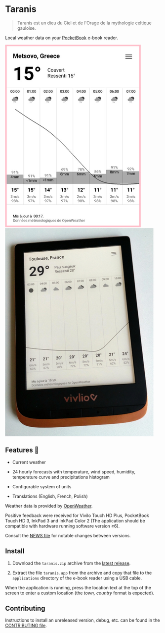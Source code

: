 # Taranis

> Taranis est un dieu du Ciel et de l'Orage de la mythologie celtique
> gauloise.

Local weather data on your [PocketBook](https://pocketbook.ch/en-ch)
e-book reader.

![Screenshot](./docs/screenshot-hourly-forecast.jpg)
![Application running on Vivlio reader](./docs/application-running-vivlio-reader.jpg)

## Features 🥳

* Current weather

* 24 hourly forecasts with temperature, wind speed, humidity,
  temperature curve and precipitations histogram
  
* Configurable system of units

* Translations (English, French, Polish)

Weather data is provided by [OpenWeather](https://openweathermap.org).

Positive feedback were received for Vivilo Touch HD Plus, PocketBook
Touch HD 3, InkPad 3 and InkPad Color 2 (The application should be
compatible with hardware running software version ≥6).

Consult the [NEWS file](NEWS.md) for notable changes between versions.

## Install

1. Download the `taranis.zip` archive from the [latest
   release](https://github.com/orontee/taranis/releases/latest).
   
2. Extract the file `taranis.app` from the archive and copy that file
   to the `applications` directory of the e-book reader using a USB
   cable.

When the application is running, press the location text at the top of
the screen to enter a custom location (the _town, country_ format is
expected).

## Contributing

Instructions to install an unreleased version, debug, etc. can be
found in the [CONTRIBUTING file](./CONTRIBUTING.md).
